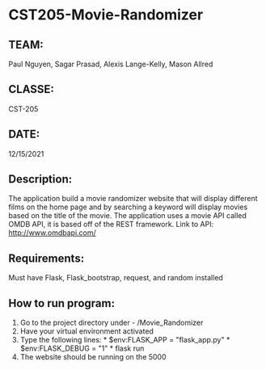 # CST205-Movie-Randomizer

## TEAM: 
Paul Nguyen, Sagar Prasad, Alexis Lange-Kelly, Mason Allred

## CLASSE: 
CST-205 

## DATE:
12/15/2021 

## Description: 
The application build a movie randomizer website that will display different films on the home page and by searching a keyword will display movies based on the title of the movie. The application uses a movie API called OMDB API, it is based off of the REST framework. Link to API: http://www.omdbapi.com/

## Requirements: 
Must have Flask, Flask_bootstrap, request, and random installed

## How to run program: 
1. Go to the project directory under - /Movie_Randomizer
2. Have your virtual environment activated
3. Type the following lines: * $env:FLASK_APP = "flask_app.py"
                             * $env:FLASK_DEBUG = "1"
                             * flask run
4. The website should be running on the 5000
